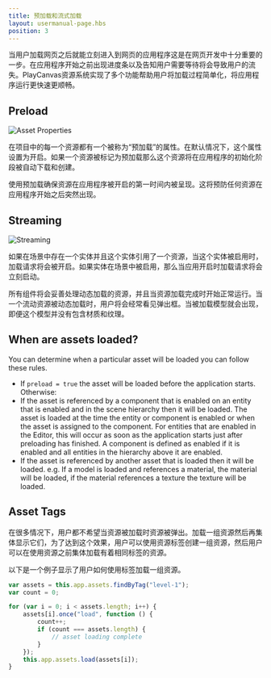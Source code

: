```yaml
---
title: 预加载和流式加载
layout: usermanual-page.hbs
position: 3
---
```


当用户加载网页之后就能立刻进入到网页的应用程序这是在网页开发中十分重要的一步。在应用程序开始之前出现进度条以及告知用户需要等待将会导致用户的流失。PlayCanvas资源系统实现了多个功能帮助用户将加载过程简单化，将应用程序运行更快速更顺畅。

## Preload

![Asset Properties][1]

在项目中的每一个资源都有一个被称为“预加载”的属性。在默认情况下，这个属性设置为开启。如果一个资源被标记为预加载那么这个资源将在应用程序的初始化阶段被自动下载和创建。

使用预加载确保资源在应用程序被开启的第一时间内被呈现。这将预防任何资源在应用程序开始之后突然出现。

## Streaming

![Streaming][2]

如果在场景中存在一个实体并且这个实体引用了一个资源，当这个实体被启用时，加载请求将会被开启。如果实体在场景中被启用，那么当应用开启时加载请求将会立刻启动。

所有组件将会妥善处理动态加载的资源，并且当资源加载完成时开始正常运行。当一个流动资源被动态加载时，用户将会经常看见弹出框。当被加载模型就会出现，即便这个模型并没有包含材质和纹理。

## When are assets loaded?

You can determine when a particular asset will be loaded you can follow these rules.

* If `preload = true` the asset will be loaded before the application starts. Otherwise:
* If the asset is referenced by a component that is enabled on an entity that is enabled and in the scene hierarchy then it will be loaded. The asset is loaded at the time the entity or component is enabled or when the asset is assigned to the component. For entities that are enabled in the Editor, this will occur as soon as the application starts just after preloading has finished. A component is defined as enabled if it is enabled and all entities in the hierarchy above it are enabled.
* If the asset is referenced by another asset that is loaded then it will be loaded. e.g. If a model is loaded and references a material, the material will be loaded, if the material references a texture the texture will be loaded.

## Asset Tags

在很多情况下，用户都不希望当资源被加载时资源被弹出。加载一组资源然后再集体显示它们，为了达到这个效果，用户可以使用资源标签创建一组资源，然后用户可以在使用资源之前集体加载有着相同标签的资源。

以下是一个例子显示了用户如何使用标签加载一组资源。

```javascript
var assets = this.app.assets.findByTag("level-1");
var count = 0;

for (var i = 0; i < assets.length; i++) {
    assets[i].once("load", function () {
        count++;
        if (count === assets.length) {
            // asset loading complete
        }
    });
    this.app.assets.load(assets[i]);
}
```

[1]: /images/user-manual/assets/preloading-and-streaming/asset-properties.jpg
[2]: /images/user-manual/assets/preloading-and-streaming/streaming.gif
